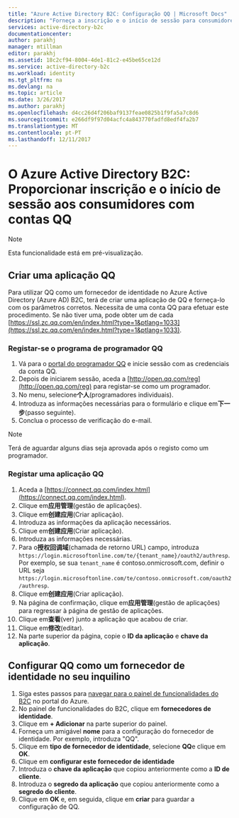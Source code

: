 ```yaml
---
title: "Azure Active Directory B2C: Configuração QQ | Microsoft Docs"
description: "Forneça a inscrição e o início de sessão para consumidores com contas QQ nas aplicações que estejam protegidas pelo Azure Active Directory B2C."
services: active-directory-b2c
documentationcenter: 
author: parakhj
manager: mtillman
editor: parakhj
ms.assetid: 18c2cf94-8004-4de1-81c2-e45be65ce12d
ms.service: active-directory-b2c
ms.workload: identity
ms.tgt_pltfrm: na
ms.devlang: na
ms.topic: article
ms.date: 3/26/2017
ms.author: parakhj
ms.openlocfilehash: d4cc26d4f206baf9137feae0825b1f9fa5a7c8d6
ms.sourcegitcommit: e266df9f97d04acfc4a843770fadfd8edf4fa2b7
ms.translationtype: MT
ms.contentlocale: pt-PT
ms.lasthandoff: 12/11/2017
---
```

# <a name="azure-active-directory-b2c-provide-sign-up-and-sign-in-to-consumers-with-qq-accounts"></a>O Azure Active Directory B2C: Proporcionar inscrição e o início de sessão aos consumidores com contas QQ

> [!NOTE]
> Esta funcionalidade está em pré-visualização.
> 

## <a name="create-a-qq-application"></a>Criar uma aplicação QQ

Para utilizar QQ como um fornecedor de identidade no Azure Active Directory (Azure AD) B2C, terá de criar uma aplicação de QQ e forneça-lo com os parâmetros corretos. Necessita de uma conta QQ para efetuar este procedimento. Se não tiver uma, pode obter um de cada [https://ssl.zc.qq.com/en/index.html?type=1&ptlang=1033](https://ssl.zc.qq.com/en/index.html?type=1&ptlang=1033).

### <a name="register-for-the-qq-developer-program"></a>Registar-se o programa de programador QQ

1. Vá para o [portal do programador QQ](http://open.qq.com) e inicie sessão com as credenciais da conta QQ.
2. Depois de iniciarem sessão, aceda a [http://open.qq.com/reg](http://open.qq.com/reg) para registar-se como um programador.
3. No menu, selecione**个人**(programadores individuais).
4. Introduza as informações necessárias para o formulário e clique em**下一步**(passo seguinte).
5. Conclua o processo de verificação do e-mail.

> [!NOTE]
> Terá de aguardar alguns dias seja aprovada após o registo como um programador. 

### <a name="register-a-qq-application"></a>Registar uma aplicação QQ

1. Aceda a [https://connect.qq.com/index.html](https://connect.qq.com/index.html).
2. Clique em**应用管理**(gestão de aplicações).
3. Clique em**创建应用**(Criar aplicação).
4. Introduza as informações da aplicação necessários.
5. Clique em**创建应用**(Criar aplicação).
6. Introduza as informações necessárias.
7. Para o**授权回调域**(chamada de retorno URL) campo, introduza `https://login.microsoftonline.com/te/{tenant_name}/oauth2/authresp`. Por exemplo, se sua `tenant_name` é contoso.onmicrosoft.com, definir o URL seja `https://login.microsoftonline.com/te/contoso.onmicrosoft.com/oauth2/authresp`.
8. Clique em**创建应用**(Criar aplicação).
9. Na página de confirmação, clique em**应用管理**(gestão de aplicações) para regressar à página de gestão de aplicações.
10. Clique em**查看**(ver) junto a aplicação que acabou de criar.
11. Clique em**修改**(editar).
12. Na parte superior da página, copie o **ID da aplicação** e **chave da aplicação**.

## <a name="configure-qq-as-an-identity-provider-in-your-tenant"></a>Configurar QQ como um fornecedor de identidade no seu inquilino
1. Siga estes passos para [navegar para o painel de funcionalidades do B2C](active-directory-b2c-app-registration.md#navigate-to-b2c-settings) no portal do Azure.
2. No painel de funcionalidades do B2C, clique em **fornecedores de identidade**.
3. Clique em **+ Adicionar** na parte superior do painel.
4. Forneça um amigável **nome** para a configuração do fornecedor de identidade. Por exemplo, introduza "QQ".
5. Clique em **tipo de fornecedor de identidade**, selecione **QQ**e clique em **OK**.
6. Clique em **configurar este fornecedor de identidade**
7. Introduza o **chave da aplicação** que copiou anteriormente como a **ID de cliente**.
8. Introduza o **segredo da aplicação** que copiou anteriormente como a **segredo do cliente**.
9. Clique em **OK** e, em seguida, clique em **criar** para guardar a configuração de QQ.

